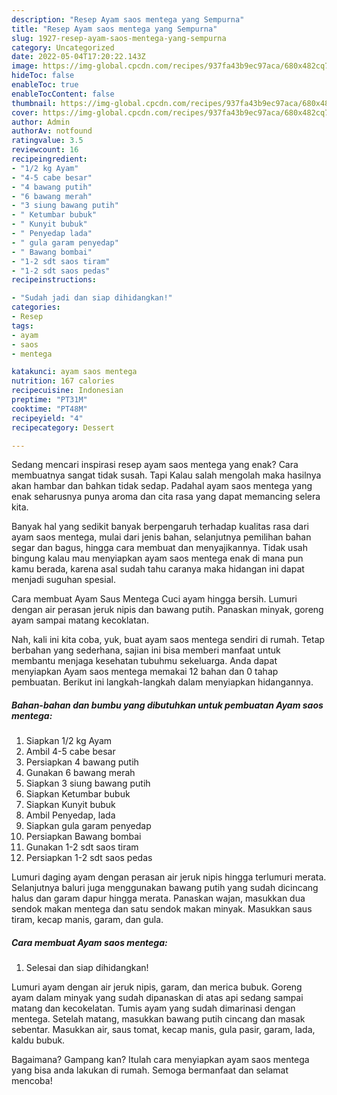 ```yaml
---
description: "Resep Ayam saos mentega yang Sempurna"
title: "Resep Ayam saos mentega yang Sempurna"
slug: 1927-resep-ayam-saos-mentega-yang-sempurna
category: Uncategorized
date: 2022-05-04T17:20:22.143Z
image: https://img-global.cpcdn.com/recipes/937fa43b9ec97aca/680x482cq70/ayam-saos-mentega-foto-resep-utama.jpg
hideToc: false
enableToc: true
enableTocContent: false
thumbnail: https://img-global.cpcdn.com/recipes/937fa43b9ec97aca/680x482cq70/ayam-saos-mentega-foto-resep-utama.jpg
cover: https://img-global.cpcdn.com/recipes/937fa43b9ec97aca/680x482cq70/ayam-saos-mentega-foto-resep-utama.jpg
author: Admin
authorAv: notfound
ratingvalue: 3.5
reviewcount: 16
recipeingredient:
- "1/2 kg Ayam"
- "4-5 cabe besar"
- "4 bawang putih"
- "6 bawang merah"
- "3 siung bawang putih"
- " Ketumbar bubuk"
- " Kunyit bubuk"
- " Penyedap lada"
- " gula garam penyedap"
- " Bawang bombai"
- "1-2 sdt saos tiram"
- "1-2 sdt saos pedas"
recipeinstructions:

- "Sudah jadi dan siap dihidangkan!"
categories:
- Resep
tags:
- ayam
- saos
- mentega

katakunci: ayam saos mentega 
nutrition: 167 calories
recipecuisine: Indonesian
preptime: "PT31M"
cooktime: "PT48M"
recipeyield: "4"
recipecategory: Dessert

---
```



Sedang mencari inspirasi resep ayam saos mentega yang enak? Cara membuatnya sangat tidak susah. Tapi Kalau salah mengolah maka hasilnya akan hambar dan bahkan tidak sedap. Padahal ayam saos mentega yang enak seharusnya punya aroma dan cita rasa yang dapat memancing selera kita.


Banyak hal yang sedikit banyak berpengaruh terhadap kualitas rasa dari ayam saos mentega, mulai dari jenis bahan, selanjutnya pemilihan bahan segar dan bagus, hingga cara membuat dan menyajikannya. Tidak usah bingung kalau mau menyiapkan ayam saos mentega enak di mana pun kamu berada, karena asal sudah tahu caranya maka hidangan ini dapat menjadi suguhan spesial.

Cara membuat Ayam Saus Mentega Cuci ayam hingga bersih. Lumuri dengan air perasan jeruk nipis dan bawang putih. Panaskan minyak, goreng ayam sampai matang kecoklatan.


Nah, kali ini kita coba, yuk, buat ayam saos mentega sendiri di rumah. Tetap berbahan yang sederhana, sajian ini bisa memberi manfaat untuk membantu menjaga kesehatan tubuhmu sekeluarga. Anda dapat menyiapkan Ayam saos mentega memakai 12 bahan dan 0 tahap pembuatan. Berikut ini langkah-langkah dalam menyiapkan hidangannya.

<!--inarticleads1-->

##### Bahan-bahan dan bumbu yang dibutuhkan untuk pembuatan Ayam saos mentega:

1. Siapkan 1/2 kg Ayam
1. Ambil 4-5 cabe besar
1. Persiapkan 4 bawang putih
1. Gunakan 6 bawang merah
1. Siapkan 3 siung bawang putih
1. Siapkan  Ketumbar bubuk
1. Siapkan  Kunyit bubuk
1. Ambil  Penyedap, lada
1. Siapkan  gula garam penyedap
1. Persiapkan  Bawang bombai
1. Gunakan 1-2 sdt saos tiram
1. Persiapkan 1-2 sdt saos pedas


Lumuri daging ayam dengan perasan air jeruk nipis hingga terlumuri merata. Selanjutnya baluri juga menggunakan bawang putih yang sudah dicincang halus dan garam dapur hingga merata. Panaskan wajan, masukkan dua sendok makan mentega dan satu sendok makan minyak. Masukkan saus tiram, kecap manis, garam, dan gula. 

<!--inarticleads2-->

##### Cara membuat Ayam saos mentega:


1. Selesai dan siap dihidangkan!

Lumuri ayam dengan air jeruk nipis, garam, dan merica bubuk. Goreng ayam dalam minyak yang sudah dipanaskan di atas api sedang sampai matang dan kecokelatan. Tumis ayam yang sudah dimarinasi dengan mentega. Setelah matang, masukkan bawang putih cincang dan masak sebentar. Masukkan air, saus tomat, kecap manis, gula pasir, garam, lada, kaldu bubuk. 

Bagaimana? Gampang kan? Itulah cara menyiapkan ayam saos mentega yang bisa anda lakukan di rumah. Semoga bermanfaat dan selamat mencoba!
